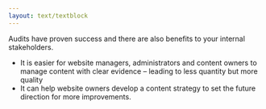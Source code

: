 ```yaml
---
layout: text/textblock
---
```


Audits have proven success and there are also benefits to your internal stakeholders.

- It is easier for website managers, administrators and content owners to manage content with clear evidence – leading to less quantity but more quality
- It can help website owners develop a content strategy to set the future direction for more improvements.
